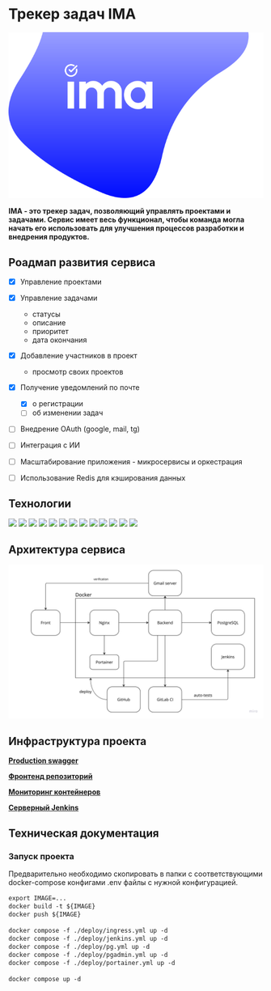 <h1>Трекер задач IMA</h1>

![logo](readme/logo.svg)

<b>IMA - это трекер задач, позволяющий управлять проектами и задачами. Сервис имеет весь функционал, чтобы команда могла начать его использовать для улучшения процессов разработки и внедрения продуктов.</b>

## Роадмап развития сервиса

- [x] Управление проектами
- [x] Управление задачами
  - статусы
  - описание
  - приоритет
  - дата окончания
- [x] Добавление участников в проект
  - просмотр своих проектов
- [x] Получение уведомлений по почте
  - [x] о регистрации
  - [ ] об изменении задач
- [ ] Внедрение OAuth (google, mail, tg)
- [ ] Интеграция с ИИ
- [ ] Масштабирование приложения - микросервисы и оркестрация
- [ ] Использование Redis для кэширования данных



## Технологии
<img src="https://user-images.githubusercontent.com/25181517/117201470-f6d56780-adec-11eb-8f7c-e70e376cfd07.png" width=50>
<img src="https://user-images.githubusercontent.com/25181517/183897015-94a058a6-b86e-4e42-a37f-bf92061753e5.png" width=50>
<img src="https://user-images.githubusercontent.com/25181517/192108376-c675d39b-90f6-4073-bde6-5a9291644657.png" width=50>
<img src="https://user-images.githubusercontent.com/25181517/117208740-bfb78400-adf5-11eb-97bb-09072b6bedfc.png" width=50>
<img src="https://user-images.githubusercontent.com/25181517/179090274-733373ef-3b59-4f28-9ecb-244bea700932.png" width=50>
<img src="https://user-images.githubusercontent.com/25181517/117207330-263ba280-adf4-11eb-9b97-0ac5b40bc3be.png" width=50>
<img src="https://user-images.githubusercontent.com/25181517/117207242-07d5a700-adf4-11eb-975e-be04e62b984b.png" width=50>
<img src="https://user-images.githubusercontent.com/25181517/183890598-19a0ac2d-e88a-4005-a8df-1ee36782fde1.png" width=50>
<img src="https://user-images.githubusercontent.com/25181517/187896150-cc1dcb12-d490-445c-8e4d-1275cd2388d6.png" width=50>
<img src="https://github.com/marwin1991/profile-technology-icons/assets/136815194/7e9599e9-0570-4bb6-b17f-676ed589912f" width=50>
<img src="https://user-images.githubusercontent.com/25181517/183891303-41f257f8-6b3d-487c-aa56-c497b880d0fb.png" width=50>
<img src="https://user-images.githubusercontent.com/25181517/183345125-9a7cd2e6-6ad6-436f-8490-44c903bef84c.png" width=50>
<img src="https://user-images.githubusercontent.com/25181517/186711335-a3729606-5a78-4496-9a36-06efcc74f800.png" width=50>

## Архитектура сервиса
![scheme](./readme/arc.png)

## Инфраструктура проекта

<a href="https://logotipiwe.ru/ima/swagger-ui"><b>Production swagger</b></a>

<a href="https://github.com/Baranovskiydev/ima-front"><b>Фронтенд репозиторий</b></a>

<a href="https://logotipiwe.ru:30134"><b>Мониторинг контейнеров</b></a>

<a href="http://logotipiwe.ru:30136/"><b>Серверный Jenkins</b></a>

## Техническая документация

### Запуск проекта

Предварительно необходимо скопировать в папки с соответствующими docker-compose конфигами .env файлы с нужной конфигурацией.

```
export IMAGE=...
docker build -t ${IMAGE}
docker push ${IMAGE}

docker compose -f ./deploy/ingress.yml up -d
docker compose -f ./deploy/jenkins.yml up -d
docker compose -f ./deploy/pg.yml up -d
docker compose -f ./deploy/pgadmin.yml up -d
docker compose -f ./deploy/portainer.yml up -d

docker compose up -d
```